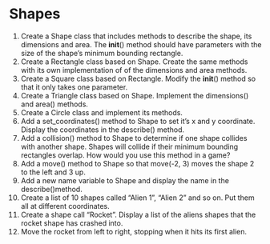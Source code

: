 # Shapes

1. Create a Shape class that includes methods to describe the shape, its dimensions and area. The __init__() method should have parameters with the size of the shape’s minimum bounding rectangle.
2. Create a Rectangle class based on Shape. Create the same methods with its own implementation of of the dimensions and area methods.
3. Create a Square class based on Rectangle. Modify the __init__() method so that it only takes one parameter.
4. Create a Triangle class based on Shape. Implement the dimensions() and area() methods.
5. Create a Circle class and implement its methods.
6. Add a set_coordinates() method to Shape to set it’s x and y coordinate. Display the coordinates in the describe() method.
7. Add a collision() method to Shape to determine if one shape collides with another shape. Shapes will collide if their minimum bounding rectangles overlap. How would you use this method in a game?
8. Add a move() method to Shape so that move(-2, 3) moves the shape 2 to the left and 3 up.
9. Add a new name variable to Shape and display the name in the describe()method.
10. Create a list of 10 shapes called “Alien 1”, “Alien 2” and so on. Put them all at different coordinates.
11. Create a shape call “Rocket”. Display a list of the aliens shapes that the rocket shape has crashed into.
12. Move the rocket from left to right, stopping when it hits its first alien.

